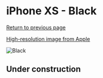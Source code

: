 # iPhone XS - Black

[Return to previous page](/iphone_x)

[High-resolution image from Apple](https://store.storeimages.cdn-apple.com/8756/as-images.apple.com/is/MRXK2?wid=4500&hei=4500&fmt=png)

<div style="width: 500px"><img src="/almost_uncompressed/MRXK2.webp" alt="Black"></div>

## Under construction
